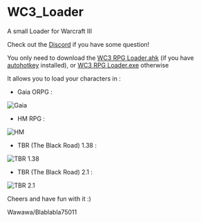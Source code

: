 # WC3_Loader
A small Loader for Warcraft III

Check out the [Discord](https://discord.gg/N9rjQ6r) if you have some question!

You only need to download the [WC3 RPG Loader.ahk](https://raw.githubusercontent.com/wawawawawawawa/WC3_Loader/master/WC3%20RPG%20Loader.ahk) (if you have [autohotkey](https://www.autohotkey.com/) installed), or [WC3 RPG Loader.exe](https://github.com/wawawawawawawa/WC3_Loader/raw/master/WC3%20RPG%20Loader.exe) otherwise

It allows you to load your characters in :

- Gaia ORPG :

![Gaia](https://i.imgur.com/t0T5LWU.png)
- HM RPG :

![HM](https://i.imgur.com/D7cV0Sc.png)
- TBR (The Black Road) 1.38 :

![TBR 1.38](https://i.imgur.com/rHVL3R5.png)
- TBR (The Black Road) 2.1 :

![TBR 2.1](https://i.imgur.com/QVKxw72.png)

Cheers and have fun with it :)

Wawawa/Blablabla75011
